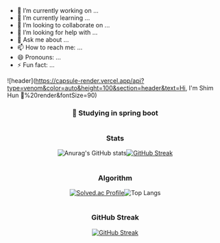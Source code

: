 <!-- ![header](https://capsule-render.vercel.app/api?type=Rounded&color=random)-->
<!-- ### Hi, I'm Shim Hun 👋 -->
- 🔭 I’m currently working on ...
- 🌱 I’m currently learning ...
- 👯 I’m looking to collaborate on ...
- 🤔 I’m looking for help with ...
- 💬 Ask me about ...
- 📫 How to reach me: ...
- 😄 Pronouns: ...
- ⚡ Fun fact: ...
<!-- ## Features -->

![header](https://capsule-render.vercel.app/api?type=venom&color=auto&height=100&section=header&text=Hi, I'm Shim Hun 👋%20render&fontSize=90)

<div align="center">
  
  ### 🌱 Studying in spring boot
  
  #
  
  ### Stats
  ![Anurag's GitHub stats](https://github-readme-stats.vercel.app/api?username=SHIMHUN&count_private=true&theme=chartreuse-dark&show_icons=true)[![GitHub Streak](https://streak-stats.demolab.com?user=SHIMHUN&theme=soft-green&border_radius=5&date_format=M%20j%5B%2C%20Y%5D)](https://git.io/streak-stats)
  
  #
  
  ### Algorithm
  [![Solved.ac Profile](http://mazassumnida.wtf/api/v2/generate_badge?boj=shimhun99)](https://solved.ac/shimhun99/)![Top Langs](https://github-readme-stats.vercel.app/api/top-langs/?username=SHIMHUN&layout=compact&theme=tokyonight)
  
  #
  
  ### GitHub Streak
  [![GitHub Streak](https://streak-stats.demolab.com?user=SHIMHUN&theme=soft-green&border_radius=5&date_format=M%20j%5B%2C%20Y%5D)](https://git.io/streak-stats)

</div>
